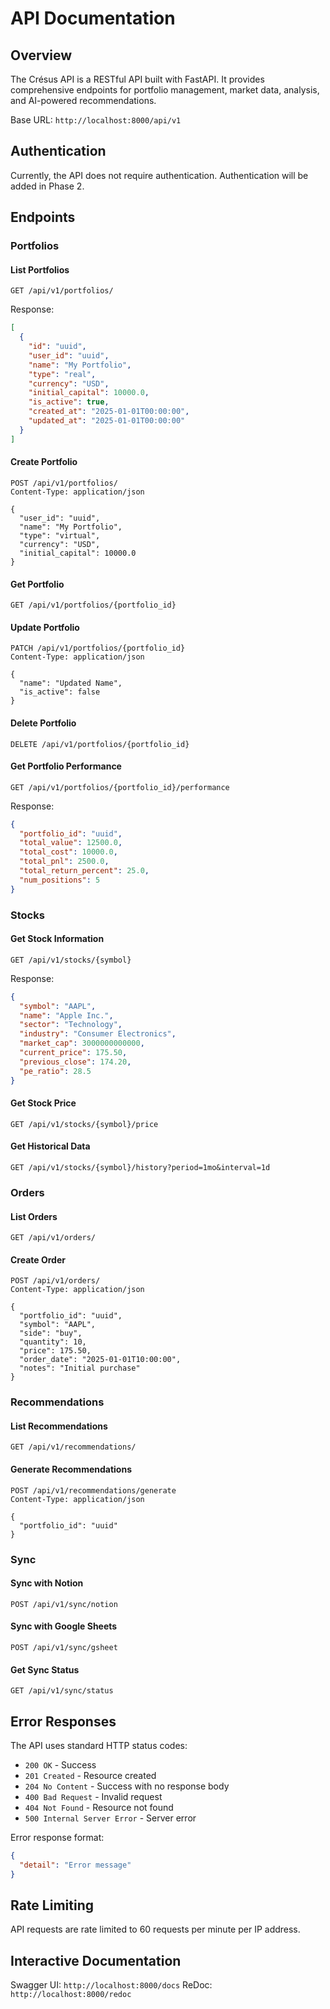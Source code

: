 # API Documentation

## Overview

The Crésus API is a RESTful API built with FastAPI. It provides comprehensive endpoints for portfolio management, market data, analysis, and AI-powered recommendations.

Base URL: `http://localhost:8000/api/v1`

## Authentication

Currently, the API does not require authentication. Authentication will be added in Phase 2.

## Endpoints

### Portfolios

#### List Portfolios
```http
GET /api/v1/portfolios/
```

Response:
```json
[
  {
    "id": "uuid",
    "user_id": "uuid",
    "name": "My Portfolio",
    "type": "real",
    "currency": "USD",
    "initial_capital": 10000.0,
    "is_active": true,
    "created_at": "2025-01-01T00:00:00",
    "updated_at": "2025-01-01T00:00:00"
  }
]
```

#### Create Portfolio
```http
POST /api/v1/portfolios/
Content-Type: application/json

{
  "user_id": "uuid",
  "name": "My Portfolio",
  "type": "virtual",
  "currency": "USD",
  "initial_capital": 10000.0
}
```

#### Get Portfolio
```http
GET /api/v1/portfolios/{portfolio_id}
```

#### Update Portfolio
```http
PATCH /api/v1/portfolios/{portfolio_id}
Content-Type: application/json

{
  "name": "Updated Name",
  "is_active": false
}
```

#### Delete Portfolio
```http
DELETE /api/v1/portfolios/{portfolio_id}
```

#### Get Portfolio Performance
```http
GET /api/v1/portfolios/{portfolio_id}/performance
```

Response:
```json
{
  "portfolio_id": "uuid",
  "total_value": 12500.0,
  "total_cost": 10000.0,
  "total_pnl": 2500.0,
  "total_return_percent": 25.0,
  "num_positions": 5
}
```

### Stocks

#### Get Stock Information
```http
GET /api/v1/stocks/{symbol}
```

Response:
```json
{
  "symbol": "AAPL",
  "name": "Apple Inc.",
  "sector": "Technology",
  "industry": "Consumer Electronics",
  "market_cap": 3000000000000,
  "current_price": 175.50,
  "previous_close": 174.20,
  "pe_ratio": 28.5
}
```

#### Get Stock Price
```http
GET /api/v1/stocks/{symbol}/price
```

#### Get Historical Data
```http
GET /api/v1/stocks/{symbol}/history?period=1mo&interval=1d
```

### Orders

#### List Orders
```http
GET /api/v1/orders/
```

#### Create Order
```http
POST /api/v1/orders/
Content-Type: application/json

{
  "portfolio_id": "uuid",
  "symbol": "AAPL",
  "side": "buy",
  "quantity": 10,
  "price": 175.50,
  "order_date": "2025-01-01T10:00:00",
  "notes": "Initial purchase"
}
```

### Recommendations

#### List Recommendations
```http
GET /api/v1/recommendations/
```

#### Generate Recommendations
```http
POST /api/v1/recommendations/generate
Content-Type: application/json

{
  "portfolio_id": "uuid"
}
```

### Sync

#### Sync with Notion
```http
POST /api/v1/sync/notion
```

#### Sync with Google Sheets
```http
POST /api/v1/sync/gsheet
```

#### Get Sync Status
```http
GET /api/v1/sync/status
```

## Error Responses

The API uses standard HTTP status codes:

- `200 OK` - Success
- `201 Created` - Resource created
- `204 No Content` - Success with no response body
- `400 Bad Request` - Invalid request
- `404 Not Found` - Resource not found
- `500 Internal Server Error` - Server error

Error response format:
```json
{
  "detail": "Error message"
}
```

## Rate Limiting

API requests are rate limited to 60 requests per minute per IP address.

## Interactive Documentation

Swagger UI: `http://localhost:8000/docs`
ReDoc: `http://localhost:8000/redoc`
